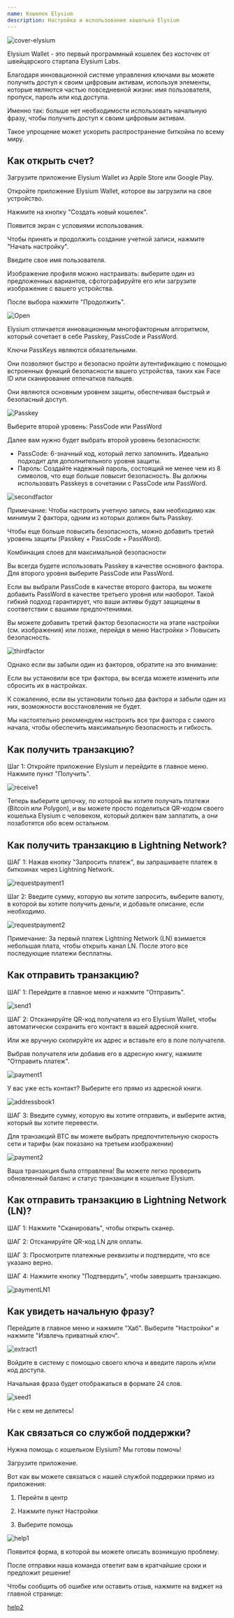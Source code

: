 ```yaml
---
name: Кошелек Elysium
description: Настройка и использование кошелька Elysium
---
```

![cover-elysium](assets/cover.webp)

Elysium Wallet - это первый программный кошелек без косточек от швейцарского стартапа Elysium Labs.

Благодаря инновационной системе управления ключами вы можете получить доступ к своим цифровым активам, используя элементы, которые являются частью повседневной жизни: имя пользователя, пропуск, пароль или код доступа.

Именно так: больше нет необходимости использовать начальную фразу, чтобы получить доступ к своим цифровым активам.

Такое упрощение может ускорить распространение биткойна по всему миру.

## Как открыть счет?

Загрузите приложение Elysium Wallet из Apple Store или Google Play.

Откройте приложение Elysium Wallet, которое вы загрузили на свое устройство.

Нажмите на кнопку "Создать новый кошелек".

Появится экран с условиями использования.

Чтобы принять и продолжить создание учетной записи, нажмите "Начать настройку".

Введите свое имя пользователя.

Изображение профиля можно настраивать: выберите один из предложенных вариантов, сфотографируйте его или загрузите изображение с вашего устройства.

После выбора нажмите "Продолжить".

![Open](assets/open.webp)

Elysium отличается инновационным многофакторным алгоритмом, который сочетает в себе Passkey, PassCode и PassWord.

Ключи PassKeys являются обязательными.

Они позволяют быстро и безопасно пройти аутентификацию с помощью встроенных функций безопасности вашего устройства, таких как Face ID или сканирование отпечатков пальцев.

Они являются основным уровнем защиты, обеспечивая быстрый и безопасный доступ.

![Passkey](assets/passkey.webp)

Выберите второй уровень: PassCode или PassWord

Далее вам нужно будет выбрать второй уровень безопасности:

- PassCode: 6-значный код, который легко запомнить. Идеально подходит для дополнительного уровня защиты.
- Пароль: Создайте надежный пароль, состоящий не менее чем из 8 символов, что еще больше повысит безопасность.
Вы должны использовать Passkeys в сочетании с PassCode или PassWord.

![secondfactor](assets/secondfactor.webp)

Примечание: Чтобы настроить учетную запись, вам необходимо как минимум 2 фактора, одним из которых должен быть Passkey.

Чтобы еще больше повысить безопасность, можно добавить третий уровень защиты (Passkey + PassCode + PassWord).

Комбинация слоев для максимальной безопасности

Вы всегда будете использовать Passkey в качестве основного фактора. Для второго уровня выберите PassCode или PassWord.

Если вы выбрали PassCode в качестве второго фактора, вы можете добавить PassWord в качестве третьего уровня или наоборот. Такой гибкий подход гарантирует, что ваши активы будут защищены в соответствии с вашими предпочтениями.

Вы можете добавить третий фактор безопасности на этапе настройки (см. изображения) или позже, перейдя в меню Настройки > Повысить безопасность.

![thirdfactor](assets/thirdfactor.webp)

Однако если вы забыли один из факторов, обратите на это внимание:

Если вы установили все три фактора, вы всегда можете изменить или сбросить их в настройках.

К сожалению, если вы установили только два фактора и забыли один из них, возможности восстановления не будет.

Мы настоятельно рекомендуем настроить все три фактора с самого начала, чтобы обеспечить максимальную безопасность и гибкость.

## Как получить транзакцию?

Шаг 1: Откройте приложение Elysium и перейдите в главное меню. Нажмите пункт "Получить".

![receive1](assets/receive1.webp)

Теперь выберите цепочку, по которой вы хотите получать платежи (Bitcoin или Polygon), и вы можете просто поделиться QR-кодом своего кошелька Elysium с человеком, который должен вам заплатить, а они позаботятся обо всем остальном.

## Как получить транзакцию в Lightning Network?

ШАГ 1: Нажав кнопку "Запросить платеж", вы запрашиваете платеж в биткоинах через Lightning Network.

![requestpayment1](asset/requestpayment1)

Шаг 2: Введите сумму, которую вы хотите запросить, выберите валюту, в которой вы хотите получить деньги, и добавьте описание, если необходимо.

![requestpayment2](asset/requestpayment2)

Примечание: За первый платеж Lightning Network (LN) взимается небольшая плата, чтобы открыть канал LN. После этого все последующие платежи бесплатны.

## Как отправить транзакцию?

ШАГ 1: Перейдите в главное меню и нажмите "Отправить".

![send1](assets/send1.webp)

ШАГ 2: Отсканируйте QR-код получателя из его Elysium Wallet, чтобы автоматически сохранить его контакт в вашей адресной книге.

Или же вручную скопируйте их адрес и вставьте его в поле получателя.

Выбрав получателя или добавив его в адресную книгу, нажмите "Отправить платеж".

![payment1](assets/payment1.webp)

У вас уже есть контакт? Выберите его прямо из адресной книги.

![addressbook1](assets/addressbook1.webp)

ШАГ 3: Введите сумму, которую вы хотите отправить, и выберите актив, который вы хотите перевести.

Для транзакций BTC вы можете выбрать предпочтительную скорость сети и тарифы (как показано на третьем изображении)

![payment2](assets/payment2.webp)

Ваша транзакция была отправлена! Вы можете легко проверить обновленный баланс и статус транзакции в кошельке Elysium.

## Как отправить транзакцию в Lightning Network (LN)?

ШАГ 1: Нажмите "Сканировать", чтобы открыть сканер.

ШАГ 2: Отсканируйте QR-код LN для оплаты.

ШАГ 3: Просмотрите платежные реквизиты и подтвердите, что все указано верно.

ШАГ 4: Нажмите кнопку "Подтвердить", чтобы завершить транзакцию.

![paymentLN1](assets/paymentLN1.webp)

## Как увидеть начальную фразу?

Перейдите в главное меню и нажмите "Хаб". Выберите "Настройки" и нажмите "Извлечь приватный ключ".

![extract1](assets/extract1.webp)

Войдите в систему с помощью своего ключа и введите пароль и/или код доступа.

Начальная фраза будет отображаться в формате 24 слов.

![seed1](assets/seed1.webp)

Ни с кем не делитесь!

## Как связаться со службой поддержки?

Нужна помощь с кошельком Elysium? Мы готовы помочь!

Загрузите приложение.

Вот как вы можете связаться с нашей службой поддержки прямо из приложения:

1. Перейти в центр

2. Нажмите пункт Настройки

3. Выберите помощь

![help1](assets/help1.webp)

Появится форма, в которой вы можете описать возникшую проблему.

После отправки наша команда ответит вам в кратчайшие сроки и предложит решение!

Чтобы сообщить об ошибке или оставить отзыв, нажмите на виджет на главной странице:

[help2](assets/help2.webp)